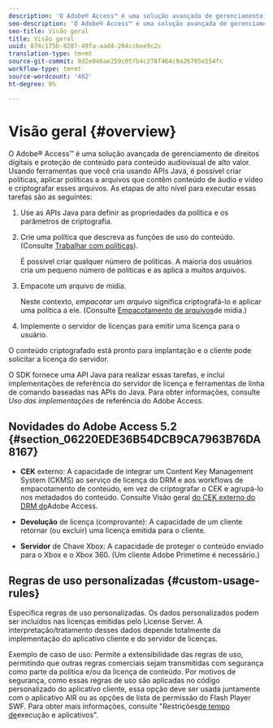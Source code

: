 ```yaml
---
description: 'O Adobe® Access™ é uma solução avançada de gerenciamento de direitos digitais e proteção de conteúdo para conteúdo audiovisual de alto valor. Usando ferramentas que você cria usando APIs Java, é possível criar políticas, aplicar políticas a arquivos que contêm conteúdo de áudio e vídeo e criptografar esses arquivos. As etapas de alto nível para executar essas tarefas são as seguintes '
seo-description: 'O Adobe® Access™ é uma solução avançada de gerenciamento de direitos digitais e proteção de conteúdo para conteúdo audiovisual de alto valor. Usando ferramentas que você cria usando APIs Java, é possível criar políticas, aplicar políticas a arquivos que contêm conteúdo de áudio e vídeo e criptografar esses arquivos. As etapas de alto nível para executar essas tarefas são as seguintes '
seo-title: Visão geral
title: Visão geral
uuid: 874c175b-8207-49fa-aad4-204ccbee9c2c
translation-type: tm+mt
source-git-commit: 9d2e046ae259c05fb4c278f464c9a26795e554fc
workflow-type: tm+mt
source-wordcount: '482'
ht-degree: 0%

---
```



# Visão geral {#overview}

O Adobe® Access™ é uma solução avançada de gerenciamento de direitos digitais e proteção de conteúdo para conteúdo audiovisual de alto valor. Usando ferramentas que você cria usando APIs Java, é possível criar políticas, aplicar políticas a arquivos que contêm conteúdo de áudio e vídeo e criptografar esses arquivos. As etapas de alto nível para executar essas tarefas são as seguintes:

1. Use as APIs Java para definir as propriedades da política e os parâmetros de criptografia.
1. Crie uma política que descreva as funções de uso do conteúdo. (Consulte [Trabalhar com políticas](../../aaxs-protecting-content/content-working-with-policies/content-working-with-policies-overview.md)).

   É possível criar qualquer número de políticas. A maioria dos usuários cria um pequeno número de políticas e as aplica a muitos arquivos.

1. Empacote um arquivo de mídia.

   Neste contexto, *empacotar um arquivo* significa criptografá-lo e aplicar uma política a ele. (Consulte [Empacotamento de arquivos](../../aaxs-protecting-content/content-packaging-media-files/content-packaging-media-files-overview.md)de mídia.)

1. Implemente o servidor de licenças para emitir uma licença para o usuário.

O conteúdo criptografado está pronto para implantação e o cliente pode solicitar a licença do servidor.

O SDK fornece uma API Java para realizar essas tarefas, e inclui implementações de referência do servidor de licença e ferramentas de linha de comando baseadas nas APIs do Java. Para obter informações, consulte *Uso das implementações* de referência do Adobe Access.

## Novidades do Adobe Access 5.2 {#section_06220EDE36B54DCB9CA7963B76DA8167}

* **CEK** externo: A capacidade de integrar um Content Key Management System (CKMS) ao serviço de licença do DRM e aos workflows de empacotamento de conteúdo, em vez de criptografar o CEK e agrupá-lo nos metadados do conteúdo. Consulte Visão geral [do CEK externo do DRM do](../../aaxs-drm-xkey-mgmt/aaxs-drm-using-external-cek-overview.md)Adobe Access.

* **Devolução** de licença (comprovante): A capacidade de um cliente retornar (ou excluir) uma licença emitida para o cliente.
* **Servidor** de Chave Xbox: A capacidade de proteger o conteúdo enviado para o Xbox e o Xbox 360. (Um cliente Adobe Primetime é necessário.)

## Regras de uso personalizadas {#custom-usage-rules}

Especifica regras de uso personalizadas. Os dados personalizados podem ser incluídos nas licenças emitidas pelo License Server. A interpretação/tratamento desses dados depende totalmente da implementação do aplicativo cliente e do servidor de licenças.

Exemplo de caso de uso: Permite a extensibilidade das regras de uso, permitindo que outras regras comerciais sejam transmitidas com segurança como parte da política e/ou da licença de conteúdo. Por motivos de segurança, como essas regras de uso são aplicadas no código personalizado do aplicativo cliente, essa opção deve ser usada juntamente com o aplicativo AIR ou as opções de lista de permissão do Flash Player SWF. Para obter mais informações, consulte &quot;Restrições[de tempo de](../../aaxs-protecting-content/content-introduction/content-usage-rules/content-runtime-application-restrictions/content-allowlist-air.md)execução e aplicativos&quot;.
